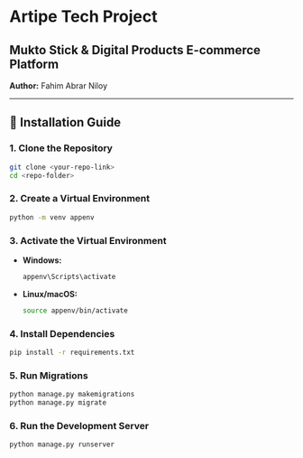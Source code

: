 # Artipe Tech Project

## Mukto Stick & Digital Products E-commerce Platform

**Author:** Fahim Abrar Niloy

---

## 🚀 Installation Guide

### 1. Clone the Repository

```bash
git clone <your-repo-link>
cd <repo-folder>
```

### 2. Create a Virtual Environment

```bash
python -m venv appenv
```

### 3. Activate the Virtual Environment

* **Windows:**

  ```bash
  appenv\Scripts\activate
  ```

* **Linux/macOS:**

  ```bash
  source appenv/bin/activate
  ```

### 4. Install Dependencies

```bash
pip install -r requirements.txt
```

### 5. Run Migrations

```bash
python manage.py makemigrations
python manage.py migrate
```

### 6. Run the Development Server

```bash
python manage.py runserver
```

